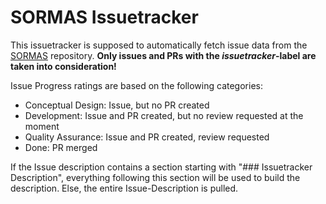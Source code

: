 # SORMAS Issuetracker

This issuetracker is supposed to automatically fetch issue data from the [SORMAS](https://github.com/hzi-braunschweig/SORMAS-Project) repository.
**Only issues and PRs with the _issuetracker_-label are taken into consideration!**

Issue Progress ratings are based on the following categories:
- Conceptual Design: Issue, but no PR created
- Development: Issue and PR created, but no review requested at the moment
- Quality Assurance: Issue and PR created, review requested
- Done: PR merged

If the Issue description contains a section starting with "### Issuetracker Description", everything following this section will be used to build the description.
Else, the entire Issue-Description is pulled.